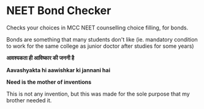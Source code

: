# NEET Bond Checker

Checks your choices in MCC NEET counselling choice filling, for bonds.

Bonds are something that many students don't like (ie. mandatory condition to work for the same college as junior doctor after studies for some years)

**आवश्यकता ही आविष्कार की जननी है**

**Aavashyakta hi aawishkar ki jannani hai**

**Need is the mother of inventions**

This is not any invention, but this was made for the sole purpose that my brother needed it.



